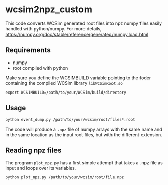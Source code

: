# wcsim2npz_custom
This code converts WCSim generated root files into npz numpy files easily handled with python/numpy. For more details, https://numpy.org/doc/stable/reference/generated/numpy.load.html

## Requirements
 - numpy
 - root compiled with python

Make sure you define the WCSIMBUILD variable pointing to the foder containing the compiled WCSim library `libWCSimRoot.so` 

```
export WCSIMBUILD=/path/to/your/WCSim/build/directory
```


## Usage
```
python event_dump.py /path/to/your/wcsim/root/files*.root
```

The code will produce a `.npz` file of numpy arrays with the same name and in the same location as the input root files, but with the different extension.

## Reading npz files
The program `plot_npz.py` has a first simple attempt that takes a .npz file as input and loops over its variables.
```
python plot_npz.py /path/to/your/wcsim/root/file.npz
```
